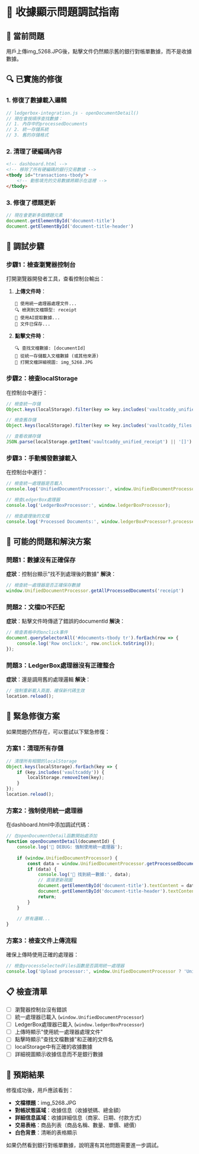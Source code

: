 # 🔧 收據顯示問題調試指南

## 🚨 **當前問題**
用戶上傳img_5268.JPG後，點擊文件仍然顯示舊的銀行對帳單數據，而不是收據數據。

## 🔍 **已實施的修復**

### **1. 修復了數據載入邏輯**
```javascript
// ledgerbox-integration.js - openDocumentDetail()
// 現在會按順序查找數據：
// 1. 內存中的processedDocuments
// 2. 統一存儲系統
// 3. 舊的存儲格式
```

### **2. 清理了硬編碼內容**
```html
<!-- dashboard.html -->
<!-- 移除了所有硬編碼的銀行交易數據 -->
<tbody id="transactions-tbody">
    <!-- 動態填充的交易數據將顯示在這裡 -->
</tbody>
```

### **3. 修復了標題更新**
```javascript
// 現在會更新多個標題元素
document.getElementById('document-title')
document.getElementById('document-title-header')
```

## 🧪 **調試步驟**

### **步驟1：檢查瀏覽器控制台**
打開瀏覽器開發者工具，查看控制台輸出：

1. **上傳文件時**：
   ```
   🎯 使用統一處理器處理文件...
   🔍 檢測到文檔類型: receipt
   🤖 使用AI提取數據...
   💾 文件已保存...
   ```

2. **點擊文件時**：
   ```
   🔍 查找文檔數據: [documentId]
   📂 從統一存儲載入文檔數據 (或其他來源)
   📄 打開文檔詳細視圖: img_5268.JPG
   ```

### **步驟2：檢查localStorage**
在控制台中運行：
```javascript
// 檢查統一存儲
Object.keys(localStorage).filter(key => key.includes('vaultcaddy_unified'))

// 檢查舊存儲
Object.keys(localStorage).filter(key => key.includes('vaultcaddy_files'))

// 查看收據存儲
JSON.parse(localStorage.getItem('vaultcaddy_unified_receipt') || '[]')
```

### **步驟3：手動觸發數據載入**
在控制台中運行：
```javascript
// 檢查統一處理器是否載入
console.log('UnifiedDocumentProcessor:', window.UnifiedDocumentProcessor);

// 檢查LedgerBox處理器
console.log('LedgerBoxProcessor:', window.ledgerBoxProcessor);

// 檢查處理後的文檔
console.log('Processed Documents:', window.ledgerBoxProcessor?.processedDocuments);
```

## 🎯 **可能的問題和解決方案**

### **問題1：數據沒有正確保存**
**症狀**：控制台顯示"找不到處理後的數據"
**解決**：
```javascript
// 檢查統一處理器是否正確保存數據
window.UnifiedDocumentProcessor.getAllProcessedDocuments('receipt')
```

### **問題2：文檔ID不匹配**
**症狀**：點擊文件時傳遞了錯誤的documentId
**解決**：
```javascript
// 檢查表格中的onclick事件
document.querySelectorAll('#documents-tbody tr').forEach(row => {
    console.log('Row onclick:', row.onclick.toString());
});
```

### **問題3：LedgerBox處理器沒有正確整合**
**症狀**：還是調用舊的處理邏輯
**解決**：
```javascript
// 強制重新載入頁面，確保新代碼生效
location.reload();
```

## 🔧 **緊急修復方案**

如果問題仍然存在，可以嘗試以下緊急修復：

### **方案1：清理所有存儲**
```javascript
// 清理所有相關的localStorage
Object.keys(localStorage).forEach(key => {
    if (key.includes('vaultcaddy')) {
        localStorage.removeItem(key);
    }
});
location.reload();
```

### **方案2：強制使用統一處理器**
在dashboard.html中添加調試代碼：
```javascript
// 在openDocumentDetail函數開始處添加
function openDocumentDetail(documentId) {
    console.log('🔧 DEBUG: 強制使用統一處理器');
    
    if (window.UnifiedDocumentProcessor) {
        const data = window.UnifiedDocumentProcessor.getProcessedDocument(documentId);
        if (data) {
            console.log('📄 找到統一數據:', data);
            // 直接更新視圖
            document.getElementById('document-title').textContent = data.fileName;
            document.getElementById('document-title-header').textContent = data.fileName;
            return;
        }
    }
    
    // 原有邏輯...
}
```

### **方案3：檢查文件上傳流程**
確保上傳時使用正確的處理器：
```javascript
// 檢查processSelectedFiles函數是否調用統一處理器
console.log('Upload processor:', window.UnifiedDocumentProcessor ? 'Unified' : 'Legacy');
```

## 📋 **檢查清單**

- [ ] 瀏覽器控制台沒有錯誤
- [ ] 統一處理器已載入 (`window.UnifiedDocumentProcessor`)
- [ ] LedgerBox處理器已載入 (`window.ledgerBoxProcessor`)
- [ ] 上傳時顯示"使用統一處理器處理文件"
- [ ] 點擊時顯示"查找文檔數據"和正確的文件名
- [ ] localStorage中有正確的收據數據
- [ ] 詳細視圖顯示收據信息而不是銀行數據

## 🎉 **預期結果**

修復成功後，用戶應該看到：
- **文檔標題**：img_5268.JPG
- **對帳狀態區域**：收據信息（收據號碼、總金額）
- **詳細信息區域**：收據詳細信息（商家、日期、付款方式）
- **交易表格**：商品列表（商品名稱、數量、單價、總價）
- **白色背景**：清晰的表格顯示

如果仍然看到銀行對帳單數據，說明還有其他問題需要進一步調試。
